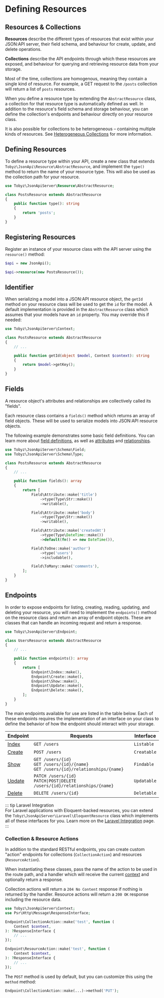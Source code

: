 # Defining Resources

## Resources & Collections

**Resources** describe the different types of resources that exist within your
JSON:API server, their field schema, and behaviour for create, update, and
delete operations.

**Collections** describe the API endpoints through which these resources are
exposed, and behaviour for querying and retrieving resource data from your
storage.

Most of the time, collections are homogenous, meaning they contain a single kind
of resource. For example, a GET request to the `/posts` collection will return a
list of `posts` resources.

When you define a resource type by extending the `AbstractResource` class, a
collection for that resource type is automatically defined as well. In addition
to the resource's field schema and storage behaviour, you can define the
collection's endpoints and behaviour directly on your resource class.

It is also possible for collections to be heterogeneous – containing multiple
kinds of resources. See [Heterogeneous Collections](collections) for more
information.

## Defining Resources

To define a resource type within your API, create a new class that extends
`Tobyz\JsonApi\Resource\AbstractResource`, and implement the `type()` method to
return the name of your resource type. This will also be used as the collection
path for your resource.

```php
use Tobyz\JsonApiServer\Resource\AbstractResource;

class PostsResource extends AbstractResource
{
    public function type(): string
    {
        return 'posts';
    }
}
```

## Registering Resources

Register an instance of your resource class with the API server using the
`resource()` method:

```php
$api = new JsonApi();

$api->resource(new PostsResource());
```

## Identifier

When serializing a model into a JSON:API resource object, the `getId` method on
your resource class will be used to get the `id` for the model. A default
implementation is provided in the `AbstractResource` class which assumes that
your models have an `id` property. You may override this if needed:

```php
use Tobyz\JsonApiServer\Context;

class PostsResource extends AbstractResource
{
    // ...

    public function getId(object $model, Context $context): string
    {
        return $model->getKey();
    }
}
```

## Fields

A resource object's attributes and relationships are collectively called its
"fields".

Each resource class contains a `fields()` method which returns an array of field
objects. These will be used to serialize models into JSON:API resource objects.

The following example demonstrates some basic field definitions. You can learn
more about [field definitions](fields.md), as well as
[attributes](attributes.md) and [relationships](relationships.md).

```php
use Tobyz\JsonApiServer\Schema\Field;
use Tobyz\JsonApiServer\Schema\Type;

class PostsResource extends AbstractResource
{
    // ...

    public function fields(): array
    {
        return [
            Field\Attribute::make('title')
                ->type(Type\Str::make())
                ->writable(),

            Field\Attribute::make('body')
                ->type(Type\Str::make())
                ->writable(),

            Field\Attribute::make('createdAt')
                ->type(Type\DateTime::make())
                ->default(fn() => new DateTime()),

            Field\ToOne::make('author')
                ->type('users')
                ->includable(),

            Field\ToMany::make('comments'),
        ];
    }
}
```

## Endpoints

In order to expose endpoints for listing, creating, reading, updating, and
deleting your resource, you will need to implement the `endpoints()` method on
the resource class and return an array of endpoint objects. These are classes
that can handle an incoming request and return a response.

```php
use Tobyz\JsonApiServer\Endpoint;

class UsersResource extends AbstractResource
{
    // ...

    public function endpoints(): array
    {
        return [
            Endpoint\Index::make(),
            Endpoint\Create::make(),
            Endpoint\Show::make(),
            Endpoint\Update::make(),
            Endpoint\Delete::make(),
        ];
    }
}
```

The main endpoints available for use are listed in the table below. Each of
these endpoints requires the implementation of an interface on your class to
define the behavior of how the endpoint should interact with your storage.

| Endpoint            | Requests                                                                                | Interface   |
| ------------------- | --------------------------------------------------------------------------------------- | ----------- |
| [Index](list.md)    | `GET /users`                                                                            | `Listable`  |
| [Create](create.md) | `POST /users`                                                                           | `Creatable` |
| [Show](show.md)     | `GET /users/{id}`<br>`GET /users/{id}/{name}`<br>`GET /users/{id}/relationships/{name}` | `Findable`  |
| [Update](update.md) | `PATCH /users/{id}`<br>`PATCH\|POST\|DELETE /users/{id}/relationships/{name}`           | `Updatable` |
| [Delete](delete.md) | `DELETE /users/{id}`                                                                    | `Deletable` |

::: tip Laravel Integration  
For Laravel applications with Eloquent-backed resources, you can extend the
`Tobyz\JsonApiServer\Laravel\EloquentResource` class which implements all of
these interfaces for you. Learn more on the
[Laravel Integration](laravel.md#eloquent-resources) page.  
:::

### Collection & Resource Actions

In addition to the standard RESTful endpoints, you can create custom "action"
endpoints for collections (`CollectionAction`) and resources (`ResourceAction`).

When instantiating these classes, pass the name of the action to be used in the
route path, and a handler which will receive the current [context](context.md)
and optionally return a response.

Collection actions will return a `204 No Content` response if nothing is
returned by the handler. Resource actions will return a `200 OK` response
including the resource data.

```php
use Tobyz\JsonApiServer\Context;
use Psr\Http\Message\ResponseInterface;

Endpoint\CollectionAction::make('test', function (
    Context $context,
): ?ResponseInterface {
    // ...
});

Endpoint\ResourceAction::make('test', function (
    Context $context,
): ?ResponseInterface {
    // ...
});
```

The `POST` method is used by default, but you can customize this using the
`method` method:

```php
Endpoint\CollectionAction::make(...)->method('PUT');
```
